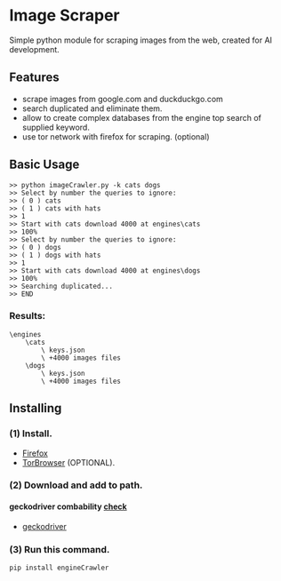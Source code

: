 # Image Scraper

Simple python module for scraping images from the web, created for AI development.

## Features

* scrape images from google.com and duckduckgo.com
* search duplicated and eliminate them.
* allow to create complex databases from the engine top search of supplied keyword.
* use tor network with firefox for scraping. (optional)

## Basic Usage

```
>> python imageCrawler.py -k cats dogs
>> Select by number the queries to ignore:
>> ( 0 ) cats
>> ( 1 ) cats with hats
>> 1
>> Start with cats download 4000 at engines\cats
>> 100%
>> Select by number the queries to ignore:
>> ( 0 ) dogs
>> ( 1 ) dogs with hats
>> 1
>> Start with cats download 4000 at engines\dogs
>> 100%
>> Searching duplicated...
>> END
```

### Results:

    \engines
        \cats
            \ keys.json
            \ +4000 images files
        \dogs
            \ keys.json
            \ +4000 images files

## Installing

### (1) Install.

* [Firefox](https://www.mozilla.org/en-US/firefox/new/)
* [TorBrowser](https://www.torproject.org/) (OPTIONAL).

### (2) Download and add to path.

#### geckodriver combability [check](https://stackoverflow.com/questions/45329528/which-firefox-browser-versions-supported-for-given-geckodriver-version) 

* [geckodriver](https://github.com/mozilla/geckodriver/releases)

### (3) Run this command.
```
pip install engineCrawler
```